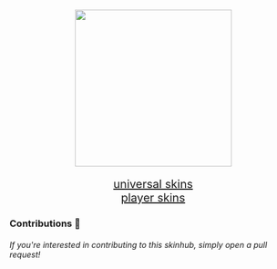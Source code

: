 <h1 align="center">
        <img src="https://i.imgur.com/WXgx7IS.png" width="275px"><br>
</h1>
<p align="center">
    <a style="font-size: 20px;" href="https://google.com">universal skins</a><br>
    <a style="font-size: 20px;" href="https://yahoo.com">player skins</a>

### Contributions 🎉
###### If you're interested in contributing to this skinhub, simply open a pull request!